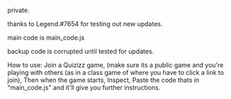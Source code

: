 private.


thanks to Legend.#7654 for testing out new updates.


main code is main_code.js


backup code is corrupted until tested for updates.

How to use: Join a Quizizz game, (make sure its a public game and you're playing with others (as in a class game of where you have to click a link to join), Then when the game starts, Inspect, Paste the code thats in "main_code.js" and it'll give you further instructions.
